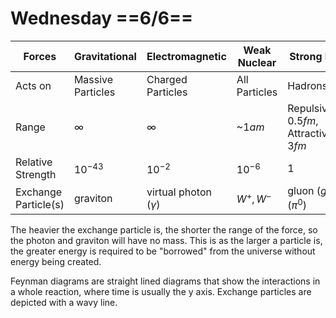 # Wednesday ==6/6==

Forces|Gravitational|Electromagnetic|Weak Nuclear|Strong Nuclear
---|---|---|---|---
Acts on|Massive Particles|Charged Particles|All Particles|Hadrons/Quarks
Range|$\infty$|$\infty$|~$1am$|Repulsive $0-0.5fm$, Attractive $0.5-3fm$
Relative Strength|$10^{-43}$|$10^{-2}$|$10^{-6}$|$1$
Exchange Particle(s)|graviton|virtual photon ($\gamma$)|$W^+,W^-$|gluon ($g$), pion ($\pi^0$)

The heavier the exchange particle is, the shorter the range of the force, so the photon and graviton will have no mass. This is as the larger a particle is, the greater energy is required to be "borrowed" from the universe without energy being created.

Feynman diagrams are straight lined diagrams that show the interactions in a whole reaction, where time is usually the y axis. Exchange particles are depicted with a wavy line. 